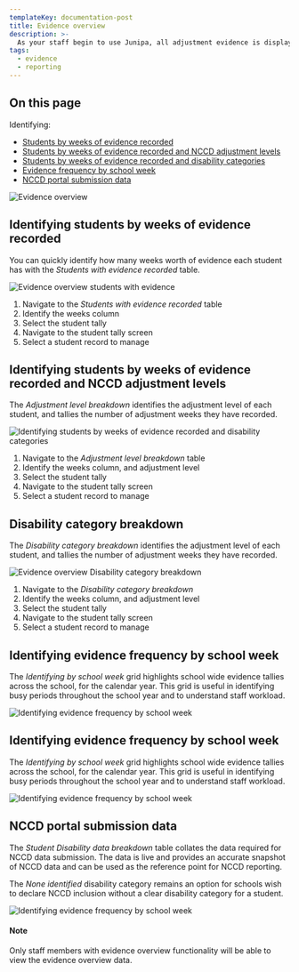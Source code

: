 ```yaml
---
templateKey: documentation-post
title: Evidence overview
description: >-
  As your staff begin to use Junipa, all adjustment evidence is displayed in Junipa's Evidence overview screen.  Administration and executive staff can stay on top compliance, and heads of department can ensure teaching best practices are in full effect.  
tags:
  - evidence
  - reporting
---
```





## On this page

Identifying: 

  * [Students by weeks of evidence recorded](#students-evidence-recorded)
  * [Students by weeks of evidence recorded and NCCD adjustment levels](#nccd-adjustment-levels)
  * [Students by weeks of evidence recorded and disability categories](#disability-category-breakdown)
  * [Evidence frequency by school week](#evidence-frequency-week)
  * [NCCD portal submission data](#nccd-student-disability-data-breakdown)

  







![Evidence overview](/img/evidence-overview.png "Evidence overview")

<a id="students-evidence-recorded"></a>

## Identifying students by weeks of evidence recorded

You can quickly identify how many weeks worth of evidence each student has with the _Students with evidence recorded_ table. 

![Evidence overview students with evidence](/img/evidence-overview-students-with-evidence-recorded-steps.gif "Evidence overview students with evidence")

1. Navigate to the _Students with evidence recorded_ table
2. Identify the weeks column
3. Select the student tally
4. Navigate to the student tally screen
5. Select a student record to manage


<a id="nccd-adjustment-levels"></a>

## Identifying students by weeks of evidence recorded and NCCD adjustment levels

The _Adjustment level breakdown_ identifies the adjustment level of each student, and tallies the number of adjustment weeks they have recorded. 

![Identifying students by weeks of evidence recorded and disability categories](/img/evidence-overview-adjustment-level-breakdown.png "Evidence overview adjustment level breakdown")

1. Navigate to the _Adjustment level breakdown_ table 
2. Identify the weeks column, and adjustment level
3. Select the student tally
4. Navigate to the student tally screen 
5. Select a student record to manage


<a id="disability-category-breakdown"></a>

## Disability category breakdown

The _Disability category breakdown_ identifies the adjustment level of each student, and tallies the number of adjustment weeks they have recorded. 

![Evidence overview Disability category breakdown](/img/evidence-overview-disability-category-breakdown.png "Evidence overview Disability category breakdown")

1. Navigate to the _Disability category breakdown_ 
2. Identify the weeks column, and adjustment level
3. Select the student tally
4. Navigate to the student tally screen 
5. Select a student record to manage


<a id="evidence-frequency-week"></a>

## Identifying evidence frequency by school week

The _Identifying by school week_ grid highlights school wide evidence tallies across the school, for the calendar year.  This grid is useful in identifying busy periods throughout the school year and to understand staff workload. 

![Identifying evidence frequency by school week](/img/evidence-overview-evidence-by-school-week.png "Identifying evidence frequency by school week")


<a id="evidence-frequency-week"></a>

## Identifying evidence frequency by school week

The _Identifying by school week_ grid highlights school wide evidence tallies across the school, for the calendar year.  This grid is useful in identifying busy periods throughout the school year and to understand staff workload. 

![Identifying evidence frequency by school week](/img/evidence-overview-evidence-by-school-week.png "Identifying evidence frequency by school week")


<a id="nccd-student-disability-data-breakdown"></a>

## NCCD portal submission data

The _Student Disability data breakdown_ table collates the data required for NCCD data submission.  The data is live and provides an accurate snapshot of NCCD data and can be used as the reference point for NCCD reporting. 

The _None identified_ disability category remains an option for schools wish to declare NCCD inclusion without a clear disability category for a student. 

![Identifying evidence frequency by school week](/img/evidence-nccd-portal-submission.png "evidence-nccd-portal-submission.png")






#### Note

Only staff members with evidence overview functionality will be able to view the evidence overview data. 